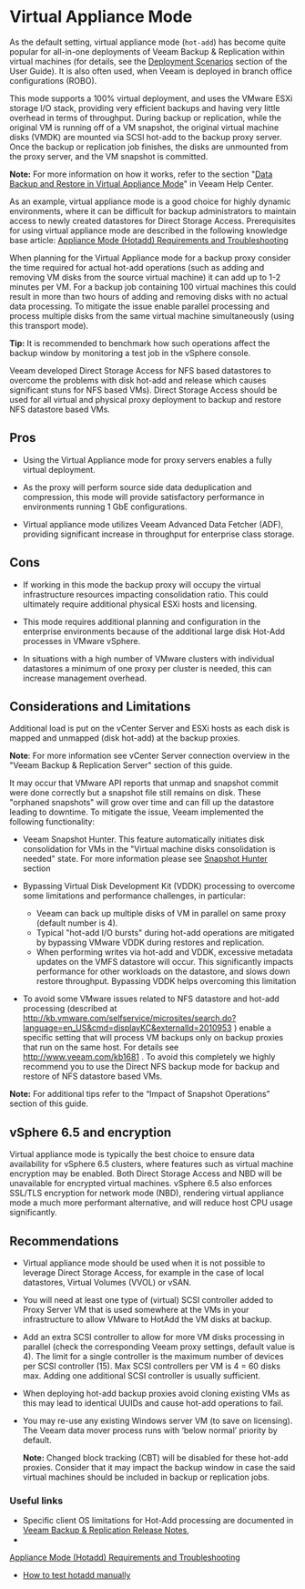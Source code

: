 # Virtual Appliance Mode

As the default setting, virtual appliance mode (`hot-add`) has become quite
popular for all-in-one deployments of Veeam Backup & Replication within virtual
machines (for details, see the
[Deployment Scenarios](https://helpcenter.veeam.com/backup/vsphere/deployment_scenarios.html)
section of the User Guide). It is also often used, when Veeam is deployed in
branch office configurations (ROBO).

This mode supports a 100% virtual deployment, and uses the VMware ESXi storage I/O stack,
providing very efficient backups and having very little overhead in terms of
throughput. During backup or replication, while the original VM is running off of a VM
snapshot, the original virtual machine disks (VMDK) are mounted via SCSI hot-add
to the backup proxy server. Once the backup or replication job finishes, the
disks are unmounted from the proxy server, and the VM snapshot is committed.

**Note:** For more information on how it works, refer to the section
"[Data Backup and Restore in Virtual Appliance
Mode](https://helpcenter.veeam.com/backup/vsphere/virtual_appliance_hiw.html)"
in Veeam Help Center.

As an example, virtual appliance mode is a good choice for
highly dynamic environments, where it can be difficult for backup
administrators to maintain access to newly created datastores for
Direct Storage Access. Prerequisites for using virtual appliance mode are
described in the following knowledge base article:
[Appliance Mode (Hotadd) Requirements and Troubleshooting](https://www.veeam.com/kb1054)

When planning for the Virtual Appliance mode for a backup proxy
consider the time required for actual hot-add operations (such as adding
and removing VM disks from the source virtual machine) it can add up
to 1-2 minutes per VM. For a backup job containing 100
virtual machines this could result in more than two hours of adding and
removing disks with no actual data processing. To mitigate the issue
enable parallel processing and process multiple disks from the same
virtual machine simultaneously (using this transport mode).

**Tip:** It is recommended to benchmark how such operations affect the
backup window by monitoring a test job in the vSphere console.

Veeam developed Direct Storage Access for NFS based datastores to overcome
the problems with disk hot-add and release which causes
significant stuns for NFS based VMs). Direct Storage Access should be used
for all virtual and physical proxy deployment to backup and restore
NFS datastore based VMs.


## Pros

-   Using the Virtual Appliance mode for proxy servers enables a fully
    virtual deployment.

-   As the proxy will perform source side data deduplication and
    compression, this mode will provide satisfactory performance in
    environments running 1 GbE configurations.

-   Virtual appliance mode utilizes Veeam Advanced Data Fetcher (ADF),
    providing significant increase in throughput for enterprise
    class storage.

## Cons

-   If working in this mode the backup proxy will occupy the virtual
    infrastructure resources impacting consolidation ratio. This could
    ultimately require additional physical ESXi hosts and licensing.

-   This mode requires additional planning and configuration in the
    enterprise environments because of the additional large disk Hot-Add
    processes in VMware vSphere.

- 	In situations with a high number of VMware clusters with individual
	datastores a minimum of one proxy per cluster is needed, this can
    increase management overhead.

## Considerations and Limitations

Additional load is put on the vCenter Server and ESXi hosts as each disk
is mapped and unmapped (disk hot-add) at the backup proxies.

**Note**: For more information see vCenter Server connection overview
in the "Veeam Backup & Replication Server" section of this guide.

It may occur that VMware API reports that unmap and snapshot commit were
done correctly but a snapshot file still remains on disk. These
"orphaned snapshots" will grow over time and can fill up the datastore
leading to downtime. To mitigate the issue, Veeam implemented the following functionality:

-   Veeam Snapshot Hunter. This feature automatically initiates disk consolidation
    for VMs in the "Virtual machine disks consolidation is needed" state.
    For more information please see [Snapshot Hunter](./interaction_with_vsphere.md#snapshot-hunter)
    section

-   Bypassing Virtual Disk Development Kit (VDDK) processing to overcome some limitations and
    performance challenges, in particular:
    -   Veeam can back up multiple disks of VM in parallel on same proxy
    (default number is 4).
    - Typical "hot-add I/O bursts" during hot-add operations are mitigated by
    bypassing VMware VDDK during restores and replication.
    - When performing writes via hot-add and VDDK, excessive metadata updates on the VMFS datastore will occur. This significantly impacts performance for other workloads on the datastore, and slows down restore throughput. Bypassing VDDK helps overcoming this limitation

-   To avoid some VMware issues related to NFS datastore and hot-add
    processing (described at
    <http://kb.vmware.com/selfservice/microsites/search.do?language=en_US&cmd=displayKC&externalId=2010953>
    ) enable a specific setting that will process VM backups only on
    backup proxies that run on the same host. For details see
    <http://www.veeam.com/kb1681> .
    To avoid this completely we highly recommend you to use the Direct
    NFS backup mode for backup and restore of NFS datastore based VMs.

**Note:** For additional tips refer to the “Impact of Snapshot
Operations” section of this guide.

## vSphere 6.5 and encryption

Virtual appliance mode is typically the best choice to ensure data
availability for vSphere 6.5 clusters, where features such as virtual machine
encryption may be enabled. Both Direct Storage Access and NBD will be unavailable for
encrypted virtual machines. vSphere 6.5 also enforces SSL/TLS encryption for
network mode (NBD), rendering virtual appliance mode a much more performant
alternative, and will reduce host CPU usage significantly.

## Recommendations

-   Virtual appliance mode should be used when it is not possible to leverage
    Direct Storage Access, for example in the case of local datastores, Virtual
    Volumes (VVOL) or vSAN.

-   You will need at least one type of (virtual) SCSI controller added to
	  Proxy Server VM that is used somewhere at the VMs in your infrastructure
    to allow VMware to HotAdd the VM disks at backup.

-   Add an extra SCSI controller to allow for more VM disks processing
    in parallel (check the corresponding Veeam proxy settings, default
    value is 4). The limit for a single controller is the maximum number
    of devices per SCSI controller (15). Max SCSI controllers per
    VM is 4 = 60 disks max. Adding one additional SCSI controller is
    usually sufficient.

-   When deploying hot-add backup proxies avoid cloning existing
    VMs as this may lead to identical UUIDs and cause hot-add operations
    to fail.

-   You may re-use any existing Windows server VM (to save
    on licensing). The Veeam data mover process runs with ‘below normal’
    priority by default.

    **Note:** Changed block tracking (CBT) will be disabled for these
	hot-add proxies. Consider that it may impact the backup window in case
	the said virtual machines should be included in backup or replication
	jobs.

### Useful links
  * Specific client OS limitations for Hot-Add processing are documented in
  [Veeam Backup & Replication Release Notes](https://www.veeam.com/veeam_backup_9_5_release_notes_en_rn.pdf),
  *
[Appliance Mode (Hotadd) Requirements and Troubleshooting](https://www.veeam.com/kb1054)
  * [How to test hotadd manually](https://www.veeam.com/kb1184)
